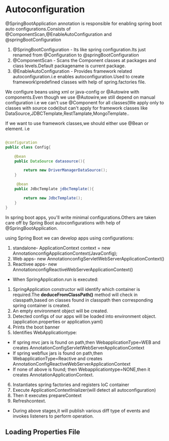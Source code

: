 # Autoconfiguration

@SpringBootApplication annotation is responsible for enabling spring boot auto configurations.Consists of @ComponentScan,@EnableAutoConfiguration and @springBootConfiguration

1. @SpringBootConfiguration - Its like spring configuration.Its just renamed from @Configuration to @springBootConfiguration
2. @ComponentScan - Scans the Component classes at packages and class levels.Default packagename is current package.
3. @EnableAutoConfiguration - Provides framework related autoconfiguration.i.e enables autoconfiguration.Used to create framework\predefined classes with help of spring.factories file.

We configure beans using xml or java-config or @Autowire with components.Even though we use @Autowire,we still depend on manual configuration i.e we can't use @Component for all classes(We apply only to classes with source code)but can't apply for framework classes like DataSource,JDBCTemplate,RestTamplate,MongoTemplate..

If we want to use framework classes,we should either use @Bean or <bean> element.
i.e

```java

@configuration
public class Config{

    @bean
    public DataSource datasource(){

        return new DriverManagerDataSource();
    }

     @bean
    public JdbcTemplate jdbcTemplate(){

        return new JdbcTemplate();
    }
}
```

In spring boot apps, you'll write minimal configurations.Others are taken care off by Spring Boot autoconfigurations with help of @SpringBootApplication.

using Spring Boot we can develop apps using configurations:

1. standalone-
      ApplicationContext context = new AnnotationconfigApplicationContext(JavaConfig);
2. Web apps-
    new AnnotationconfigServletWebServerApplicationContext()
3. Reactivee apps-
    new AnnotationconfigReactiveWebServerApplicationContext()

* When SpringApplication.run is executed:

1. SpringApplication constructor will identify which container is required.The **deduceFromClassPath()** method will check in classpath,based on classes found in classpath then corresponding spring container is created.
2. An empty environment object will be created.
3. Detected configs of our apps will be loaded into environment object.(application.properties or application.yaml)
4. Prints the boot banner
5. Identifies WebApplicationtype:

* If spring mvc jars is found on path,then WebapplicationType=WEB and creates AnnotationConfigServletWebServerApplicationContext
* If spring webflux jars is found on path,then WebapplicationType=Reactive and creates AnnotationConfigReactiveWebServerApplicationContext
* If none of above is found; then Webapplicationtype=NONE,then it creates AnnotationApplicationContext.

6. Instantiates spring factories and registers IoC container
7. Execute ApplicationContextInializer(will detect all autoconfiguration)
8. Then it executes prepareContext
9. Refreshcontext.

* During above stages,it will publish various diff type of events and invokes listeners to perform operation.

## Loading Properties File

